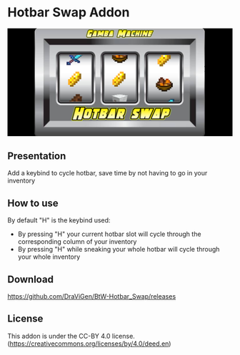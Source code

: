 # Hotbar Swap Addon

<p align="center">
  <img src="image/Hotbar Swap addon banner.png?raw=true" alt="Addon's banner" width="800"/>
</p>

## Presentation

Add a keybind to cycle hotbar, save time by not having to go in your inventory

## How to use

By default "H" is the keybind used:
- By pressing "H" your current hotbar slot will cycle through the corresponding column of your inventory
- By pressing "H" while sneaking your whole hotbar will cycle through your whole inventory

## Download

https://github.com/DraViGen/BtW-Hotbar_Swap/releases

## License

This addon is under the CC-BY 4.0 license.
(https://creativecommons.org/licenses/by/4.0/deed.en)
